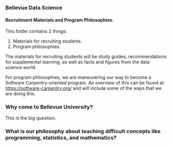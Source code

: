 ### Bellevue Data Science 
#### Recruitment Materials and Program Philosophies.

This folder contains 2 things: 

1. Materials for recruiting students. 
2. Program philosophies.

The materials for recruiting students will be study guides, recommendations for supplemental learning, as well as facts and figures from the data science world. 

For program philosophies, we are maneuvering our way to become a Software Carpentry-oriented program. An overview of this can be found at: https://software-carpentry.org/ and will include some of the ways that we are doing this.

### Why come to Bellevue University?
This is the big question. 

### What is our philosophy about teaching difficult concepts like programming, statistics, and mathematics?
